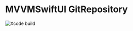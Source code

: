 # MVVMSwiftUI GitRepository

![Xcode build](https://github.com/Dimillian/MovieSwiftUI/workflows/Xcode%20build/badge.svg?branch=master)

